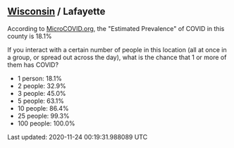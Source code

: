 
## [Wisconsin](/united-states/wisconsin) / Lafayette

According to [MicroCOVID.org](http://microcovid.org),
the "Estimated Prevalence" of COVID in this county is 18.1%

If you interact with a certain number of people in this location
(all at once in a group, or spread out across the day), what is the chance that
1 or more of them has COVID?

- 1 person: 18.1%
- 2 people: 32.9%
- 3 people: 45.0%
- 5 people: 63.1%
- 10 people: 86.4%
- 25 people: 99.3%
- 100 people: 100.0%

Last updated: 2020-11-24 00:19:31.988089 UTC
